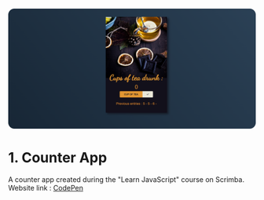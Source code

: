 
![preview_counter_app](Images/preview.png)

# 1. Counter App
A counter app created during the "Learn JavaScript" course on Scrimba.  
Website link : [CodePen](https://codepen.io/M-Laetitia/pen/PoXpQbb)
